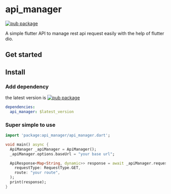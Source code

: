 # api_manager

[![pub package](https://img.shields.io/pub/v/photo_manager.svg)](https://pub.dev/packages/api_manager)

A simple flutter API to manage rest api request easily with the help of flutter dio. 

## Get started

## Install

### Add dependency

the latest version is [![pub package](https://img.shields.io/pub/v/photo_manager.svg)](https://pub.dev/packages/api_manager)

```yaml
dependencies:
  api_manager: $latest_version
```

### Super simple to use

```dart
import 'package:api_manager/api_manager.dart';

void main() async {
  ApiManager _apiManager = ApiManager();
  _apiManager.options.baseUrl = "your base url";

  ApiResponse<Map<String, dynamic>> response = await _apiManager.request(
    requestType: RequestType.GET,
    route: "your route",
  );
  print(response);
}
```